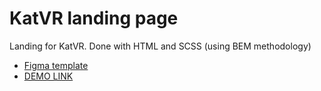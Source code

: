 # KatVR landing page

Landing for KatVR. Done with HTML and SCSS (using BEM methodology)
- [Figma template](https://www.figma.com/file/hhtGde1r4hMr5wghrKm6vl/KatVR?node-id=159%3A0) 
- [DEMO LINK](https://illiarerun.github.io/KatVR-Landing-Page/)
